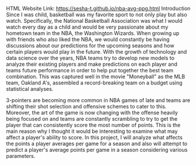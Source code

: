 HTML Website Link: https://sesha-t.github.io/nba-avg-ppg.html
Introduction
Since I was child, basketball was my favorite sport to not only play but also watch. Specifically, the National Basketball Association was what I would watch every day as a child and would be very passionate about my hometown team in the NBA, the Washington Wizards. When growing up with friends who also liked the NBA, we would constantly be having discussions about our predictions for the upcoming seasons and how certain players would play in the future. With the growth of technology and data science over the years, NBA teams try to develop new models to analyze their existing players and make predictions on each player and teams future performance in order to help put together the best team combination. This was captured well in the movie "Moneyball" as the MLB team, Oakland A's, assembled a record-breaking team on a budget using statistical analyses.

3-pointers are becoming more common in NBA games of late and teams are shifting their shot selection and offensive schemes to cater to this. Moreover, the art of the game is now changing with the offense heavily being focused on and teams are constantly scrambling to try to get the player that can consistently score the most number of points. This is the main reason why I thought it would be interesting to examine what may affect a player's ability to score. In this project, I will analyze what affects the points a player averages per game for a season and also will attempt to predict a player's average points per game in a season considering various parameters.
